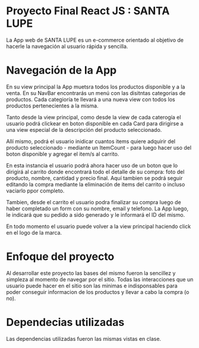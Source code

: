 # Proyecto Final React JS : SANTA LUPE

La App web de SANTA LUPE es un e-commerce orientado al objetivo de hacerle la navegación al usuario rápida y sencilla.

# Navegación de la App

En su view principal la App muetsra todos los productos disponible y a la venta. En su NavBar encontrarás un menú con las disitntas categorias de productos. Cada categioría te llevará a una nueva view con todos los productos pertenecientes a la misma. 

Tanto desde la view principal, como desde la view de cada caterogía el usuario podrá clickear en boton disponible en cada Card para dirigirse a una view especial de la descripción del producto seleccionado.

Allí mismo, podrá el usuario inidicar cuantos items quiere adquirir del producto seleccionado - mediante un ItemCount - para luego hacer uso del boton disponible y agregar el item/s al carrito. 

En esta instancia el usuario podrá ahora hacer uso de un boton que lo dirigirá al carrito donde encontrará todo el detalle de su compra: foto del producto, nombre, cantidad y precio final. Aquí tambien se podrá seguir editando la compra mediante la eliminación de items del carrito o incluso vaciarlo ppor completo. 

Tambien, desde el carrito el usuario podra finalizar su compra luego de haber completado un form con su nombre, email y telefono. La App luego, le indicará que su pedido a sido generado y le informará el ID del mismo.

En todo momento el usuario puede volver a la view principal haciendo click en el logo de la marca.

# Enfoque del proyecto

Al desarrollar este proyecto las bases del mismo fueron la sencillez y simpleza al momento de navegar por el sitio. Todas las interacciones que un usuario puede hacer en el sitio son las minimas e indisponsables para poder conseguir informacion de los productos y llevar a cabo la compra (o no).

# Dependecias utilizadas

Las dependencias utilizadas fueron las mismas vistas en clase.



